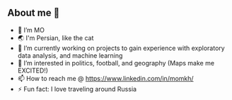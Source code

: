 ## About me 👋

- 🚀 I’m MO
- 🌏 I'm Persian, like the cat
- 🌱 I’m currently working on projects to gain experience with exploratory data analysis, and machine learning
- 👀 I’m interested in politics, football, and geography (Maps make me EXCITED!)
- 📫 How to reach me @ https://www.linkedin.com/in/momkh/
- ⚡️ Fun fact: I love traveling around Russia
<!---
MoMkhani/MoMkhani is a ✨ special ✨ repository because its `README.md` (this file) appears on your GitHub profile.
You can click the Preview link to take a look at your changes.
--->
